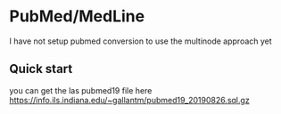 # PubMed/MedLine

I have not setup pubmed conversion to use the multinode approach yet

## Quick start
you can get the las pubmed19 file here https://info.ils.indiana.edu/~gallantm/pubmed19_20190826.sql.gz
